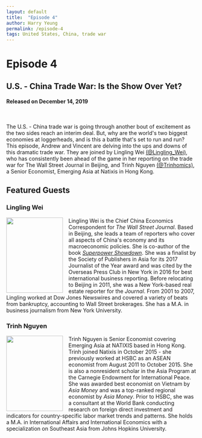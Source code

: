 ```yaml
---
layout: default
title:  "Episode 4"
author: Harry Yeung
permalink: /episode-4
tags: United States, China, trade war
---
```


# Episode 4
## U.S. - China Trade War: Is the Show Over Yet?
#### Released on December 14, 2019

<div id="buzzsprout-player-2282636"></div>
<script src="https://www.buzzsprout.com/699187/2282636-u-s-china-trade-war-is-the-show-over-yet.js?container_id=buzzsprout-player-2282636&player=small" type="text/javascript" charset="utf-8"></script>
<br>

The U.S. - China trade war is going through another bout of excitement as the two sides reach an interim deal. But, why are the world's two biggest economies at loggerheads, and is this a battle that's set to run and run? This episode, Andrew and Vincent are delving into the ups and downs of this dramatic trade war. They are joined by Lingling Wei [(@Lingling_Wei)](https://twitter.com/Lingling_Wei), who has consistently been ahead of the game in her reporting on the trade war for The Wall Street Journal in Beijing, and Trinh Nguyen [(@Trinhomics)](https://twitter.com/trinhnomics?lang=en), a Senior Economist, Emerging Asia at Natixis in Hong Kong.

## Featured Guests

### Lingling Wei

<html>
<head>
<style>
img {
  float: left;
}
</style>
</head>
<body>

<p><img src="https://user-images.githubusercontent.com/67763587/89766872-b3dca280-daad-11ea-8b81-1f6cfd3214ea.png"
 style="width:150px;height:200px;margin-right:15px;">
Lingling Wei is the Chief China Economics Correspondent for <i>The Wall Street Journal</i>. Based in Beijing, she leads a team of reporters who cover all aspects of China's economy and its macroeconomic policies. She is co-author of the book <a href="https://www.amazon.com/gp/product/0062953052/ref=as_li_tl?ie=UTF8&camp=1789&creative=9325&creativeASIN=0062953052&linkCode=as2&tag=asiamatterspo-20&linkId=2fc15e796e09ab326325a4feda74a197"><i>Superpower Showdown</i></a>. She was a finalist by the Society of Publishers in Asia for its 2017 Journalist of the Year award and was cited by the Overseas Press Club in New York in 2016 for best international business reporting. Before relocating to Beijing in 2011, she was a New York-based real estate reporter for the <i>Journal</i>. From 2001 to 2007, Lingling worked at Dow Jones Newswires and covered a variety of beats from bankruptcy, accounting to Wall Street brokerages. She has a M.A. in business journalism from New York University. </p>

</body>
</html>

### Trinh Nguyen

<html>
<head>
<style>
img {
  float: left;
}
</style>
</head>
<body>

<p><img src="https://user-images.githubusercontent.com/67763587/89766957-d8387f00-daad-11ea-9898-aee771368a64.png"
 style="width:150px;height:200px;margin-right:15px;">
Trinh Nguyen is Senior Economist covering Emerging Asia at NATIXIS based in Hong Kong. Trinh joined Natixis in October 2015 - she previously worked at HSBC as an ASEAN economist from August 2011 to October 2015. She is also a nonresident scholar in the Asia Program at the Carnegie Endowment for International Peace. She was awarded best economist on Vietnam by <i>Asia Money</i> and was a top-ranked regional economist by <i>Asia Money</i>. Prior to HSBC, she was a consultant at the World Bank conducting research on foreign direct investment and indicators for country-specific labor market trends and patterns. She holds a M.A. in International Affairs and International Economics with a specialization on Southeast Asia from Johns Hopkins University. </p>

</body>
</html>
